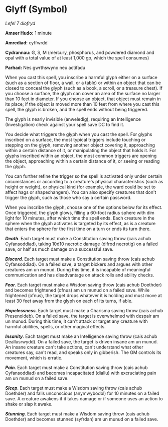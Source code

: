 # Glyff (Symbol)

*Lefel 7 diofryd*

**Amser Hudo:** 1 minute

**Amrediad:** cyffwrdd

**Cydrannau:** G, S, M (mercury, phosphorus, and powdered diamond and opal with a total value of at least 1,000 gp, which the spell consumes)

**Parhad:** Nes gwrthswyno neu actifadu

When you cast this spell, you inscribe a harmful glyph either on a surface (such as a section of floor, a wall, or a table) or within an object that can be closed to conceal the glyph (such as a book, a scroll, or a treasure chest). If you choose a surface, the glyph can cover an area of the surface no larger than 10 feet in diameter. If you choose an object, that object must remain in its place; if the object is moved more than 10 feet from where you cast this spell, the glyph is broken, and the spell ends without being triggered.

The glyph is nearly invisible (anweledig), requiring an Intelligence (Investigation) check against your spell save DC to find it.

You decide what triggers the glyph when you cast the spell. For glyphs inscribed on a surface, the most typical triggers include touching or stepping on the glyph, removing another object covering it, approaching within a certain distance of it, or manipulating the object that holds it. For glyphs inscribed within an object, the most common triggers are opening the object, approaching within a certain distance of it, or seeing or reading the glyph.

You can further refine the trigger so the spell is activated only under certain circumstances or according to a creature's physical characteristics (such as height or weight), or physical kind (for example, the ward could be set to affect hags or shapechangers). You can also specify creatures that don't trigger the glyph, such as those who say a certain password.

When you inscribe the glyph, choose one of the options below for its effect. Once triggered, the glyph glows, filling a 60-foot radius sphere with dim light for 10 minutes, after which time the spell ends. Each creature in the sphere when the glyph activates is targeted by its effect, as is a creature that enters the sphere for the first time on a turn or ends its turn there.

***Death***. Each target must make a Constitution saving throw (cais achub Cyfansoddiad), taking 10d10 necrotic damage (difrod necrotig) on a failed save, or half as much damage on a successful save.

***Discord***. Each target must make a Constitution saving throw (cais achub Cyfansoddiad). On a failed save, a target bickers and argues with other creatures am un munud. During this time, it is incapable of meaningful communication and has disadvantage on attack rolls and ability checks.

***Fear***. Each target must make a Wisdom saving throw (cais achub Doethder) and becomes frightened (ofnus) am un munud on a failed save. While frightened (ofnus), the target drops whatever it is holding and must move at least 30 feet away from the glyph on each of its turns, if able.

***Hopelessness***. Each target must make a Charisma saving throw (cais achub Presenoldeb). On a failed save, the target is overwhelmed with despair am un munud. During this time, it can't attack or target any creature with harmful abilities, spells, or other magical effects.

***Insanity***. Each target must make an Intelligence saving throw (cais achub Deallusrwydd). On a failed save, the target is driven insane am un munud. An insane creature can't take actions, can't understand what other creatures say, can't read, and speaks only in gibberish. The GM controls its movement, which is erratic.

***Pain***. Each target must make a Constitution saving throw (cais achub Cyfansoddiad) and becomes incapacitated (diallu) with excruciating pain am un munud on a failed save.

***Sleep***. Each target must make a Wisdom saving throw (cais achub Doethder) and falls unconscious (anymwybodol) for 10 minutes on a failed save. A creature awakens if it takes damage or if someone uses an action to shake or slap it awake.

***Stunning***. Each target must make a Wisdom saving throw (cais achub Doethder) and becomes stunned (syfrdan) am un munud on a failed save.